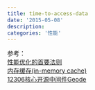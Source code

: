 ```yaml
---
title: time-to-access-data
date: '2015-05-08'
description:
categories: '性能'
---
```




参考：  
[性能优化的首要法则](http://www.jdon.com/performance/first-rule-of-performance-optimisation.html)  
[内存缓存(in-memory cache)](http://www.jdon.com/cache.html)  
[12306核心开源中间件Geode](http://www.jdon.com/47253)  


